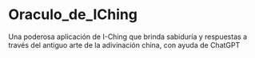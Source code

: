 # Oraculo_de_IChing
Una poderosa aplicación de I-Ching que brinda sabiduría y respuestas a través del antiguo arte de la adivinación china, con ayuda de ChatGPT
